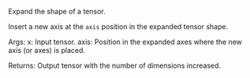Expand the shape of a tensor.

Insert a new axis at the `axis` position in the expanded tensor shape.

Args:
    x: Input tensor.
    axis: Position in the expanded axes where the new axis
        (or axes) is placed.

Returns:
    Output tensor with the number of dimensions increased.
